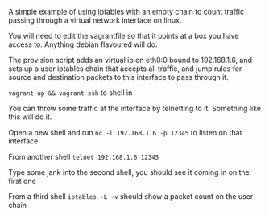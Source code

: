 A simple example of using iptables with an empty chain to count traffic passing through a virtual network interface on linux.

You will need to edit the vagrantfile so that it points at a box you have access to. Anything debian flavoured will do.

The provision script adds an virtual ip on eth0:0 bound to 192.168.1.6, and sets up a user iptables chain that accepts all traffic, and jump rules for source and destination packets to this interface to pass through it.

`vagrant up && vagrant ssh` to shell in

You can throw some traffic at the interface by telnetting to it. Something like this will do it.

Open a new shell and run `nc -l 192.168.1.6 -p 12345` to listen on that interface

From another shell `telnet 192.168.1.6 12345`

Type some jank into the second shell, you should see it coming in on the first one 

From a third shell `iptables -L -v` should show a packet count on the user chain
